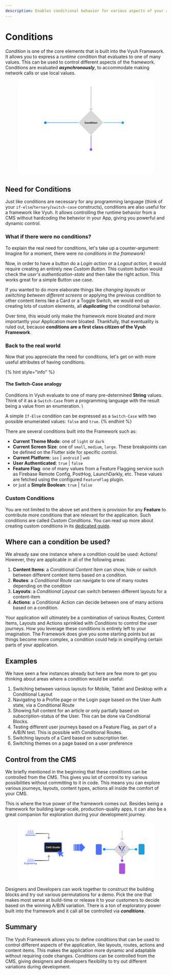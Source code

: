 ```yaml
---
description: Enables conditional behavior for various aspects of your application
---
```


# Conditions

_Condition_ is one of the core elements that is built into the Vyuh Framework. It allows you to express a _runtime_ condition that evaluates to one of many values. This can be used to control different aspects of the framework. Conditions are evaluated _**asynchronously**_, to accommodate making network calls or use local values.

<figure><img src="../../.gitbook/assets/image (11).png" alt=""><figcaption></figcaption></figure>

## Need for Conditions

Just like conditions are necessary for any programming language (think of your `if-else`/`ternary`/`switch-case` constructs), conditions are also useful for a framework like Vyuh. It allows controlling the runtime behavior from a CMS without hardcoding the behavior in your App, giving you powerful and dynamic control.&#x20;

### What if there were no conditions?

To explain the real need for conditions, let's take up a counter-argument: Imagine for a moment, there were _no conditions in the framework!_&#x20;

Now, in order to have a button do a _Login action_ or a _Logout action,_ it would require creating an entirely new _Custom Button_. This custom button would check the _user's authentication-state_ and then take the right action. This works great for a simple Button use case.&#x20;

If you wanted to do more elaborate things like _changing layouts_ or _switching between different screens_ or applying the previous condition to other content items like a Card or a Toggle Switch, we would end up creating lots of custom elements, all _**duplicating**_ the conditional behavior.&#x20;

Over time, this would only make the framework more bloated and more importantly your Application more bloated. Thankfully, that eventuality is ruled out, because **conditions are a first class citizen of the Vyuh Framework**.

### Back to the real world

Now that you appreciate the need for conditions, let's get on with more useful attributes of having conditions.&#x20;

{% hint style="info" %}
#### The Switch-Case analogy

Conditions in Vyuh evaluate to one of many pre-determined **String** values. Think of it as a `Switch-Case` from a programming language with the result being a value from an enumeration. \


A simple `If-Else` condition can be expressed as a `Switch-Case` with two possible enumerated values: `false` and `true`.
{% endhint %}

There are several conditions built into the Framework such as:

* **Current Theme Mode**: one of `light` or `dark`
* **Current Screen Size**: one of `small`, `medium`, `large`. These breakpoints can be defined on the Flutter side for specific control.
* **Current Platform**: `ios` | `android` | `web`
* **User Authenticated**: `true` | `false`
* **Feature Flag**: one of many values from a Feature Flagging service such as Firebase Remote Config, PostHog, LaunchDarkly, etc. These values are fetched using the configured `FeatureFlag` plugin.
* or just a **Simple Boolean**: `true` | `false`

### Custom Conditions

You are not limited to the above set and there is provision for any **Feature** to contribute more conditions that are relevant for the application. Such conditions are called _Custom Conditions_. You can read up more about creating custom conditions in its [dedicated guide](custom-condition.md).

## Where can a condition be used?

We already saw one instance where a condition could be used: Actions! However, they are applicable in all of the following areas:&#x20;

1. **Content Items**: a _Conditional Content Item_ can show, hide or switch between different content items based on a condition.
2. **Routes**: a _Conditional Route_ can navigate to one of many routes depending on the condition
3. **Layouts**: a _Conditional Layout_ can switch between different layouts for a content-item
4. **Actions**: a Conditional Action can decide between one of many actions based on a condition.

Your application will ultimately be a combination of various Routes, Content Items, Layouts and Actions sprinkled with _Conditions_ to control the user journeys. How you leverage these conditions is entirely left to your imagination. The Framework does give you some starting points but as things become more complex, a condition could help in simplifying certain parts of your application.

## Examples

We have seen a few instances already but here are few more to get you thinking about areas where a condition would be useful:

1. Switching between various layouts for Mobile, Tablet and Desktop with a Conditional Layout
2. Navigating to a Profile page or the Login page based on the User Auth state, via a Conditional Route
3. Showing full content for an article or only partially based on subscription-status of the User. This can be done via Conditional Blocks.
4. Testing different user journeys based on a Feature Flag, as part of a A/B/N test. This is possible with Conditional Routes.
5. Switching layouts of a Card based on subscription tier.
6. Switching themes on a page based on a user preference

## Control from the CMS

We briefly mentioned in the beginning that these conditions can be controlled from the CMS. This gives you lot of control to try various possibilities without committing to it in code. This means you can explore various journeys, layouts, content types, actions all inside the comfort of your CMS.

This is where the true power of the framework comes out. Besides being a framework for building large-scale, production-quality apps, it can also be a great companion for exploration during your development journey.&#x20;

<figure><img src="../../.gitbook/assets/image (1) (1).png" alt=""><figcaption></figcaption></figure>

Designers and Developers can work together to construct the building blocks and try out various permutations for a demo. Pick the one that makes most sense at build-time or release it to your customers to decide based on the winning A/B/N variation. There is a ton of exploratory power built into the framework and it call all be controlled via _**conditions**_.

## Summary

The Vyuh Framework allows you to define conditions that can be used to control different aspects of the application, like layouts, routes, actions and content items. This makes the application more dynamic and adaptable without requiring code changes. Conditions can be controlled from the CMS, giving designers and developers flexibility to try out different variations during development.



